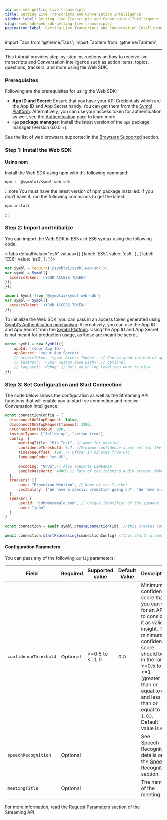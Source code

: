 ```yaml
---
id: web-sdk-getting-live-transcripts
title: Getting Live Transcripts and Conversation Intelligence 
sidebar_label: Getting Live Transcripts and Conversation Intelligence 
slug: /web-sdk/web-sdk-getting-live-transcripts/
pagination_label: Getting Live Transcripts and Conversation Intelligence 
---
```

import Tabs from '@theme/Tabs';
import TabItem from '@theme/TabItem';

---

This tutorial provides step-by-step instructions on how to receive live transcripts and Conversation Intelligence such as action items, topics, questions, trackers, and more using the Web SDK. 

### Prerequisites 

Following are the prerequisites for using the Web SDK:

- **App ID and Secret**: Ensure that you have your API Credentials which are the App ID and App Secret handy. You can get them from the [Symbl Platform](https://platform.symbl.ai/#/login). Alternatively, you can use your access token for authentication as well, see the [Authentication](https://docs.symbl.ai/docs/developer-tools/authentication/) page to learn more.
- **`npm` package manager**: Install the latest version of the `npm` package manager (Version 6.0.0 +).

See the list of web browsers supported in the [Browsers Supported](/docs/web-sdk/overview/#supported-browsers) section. 

### Step 1: Install the Web SDK
#### Using npm 

Install the Web SDK using npm with the following command:

```shell 
npm i  @symblai/symbl-web-sdk
```
:::note
You must have the latest version of npm package installed. If you don’t have it, run the following commands to get the latest: 
```shell
npm install
```
:::

### Step 2: Import and Initialize 
You can import the Web SDK in ES5 and ES6 syntax using the following code:

<Tabs
  defaultValue="es5"
  values={[
    { label: 'ES5', value: 'es5', },
    { label: 'ES6', value: 'es6', },
  ]
}>

<TabItem value="es5">

```js
var Symbl = require('@symblai/symbl-web-sdk');
var symbl = Symbl({
  accesssToken: '<YOUR ACCESS TOKEN>'
});
});
```

 </TabItem>

<TabItem value="es6">

```js
import Symbl from '@symblai/symbl-web-sdk';
var symbl = Symbl({
  accesssToken: '<YOUR ACCESS TOKEN>'
});

```
</TabItem>
</Tabs>

To initialize the Web SDK, you can pass in an access token generated using [Symbl’s Authentication mechanism](https://docs.symbl.ai/docs/developer-tools/authentication/). Alternatively, you can use the App ID and App Secret from the [Symbl Platform](https://platform.symbl.ai). Using the App ID and App Secret is not meant for production usage, as those are meant be secret.

```js
const symbl = new Symbl(({
    appId: '<your App ID>',
    appSecret: '<your App Secret>',
    // accessToken: '<your Access Token>', // Can be used instead of appId and appSecret
    // basePath: '<your custom base path>',// optional
    // logLevel: 'debug' // Sets which log level you want to view
});
```
### Step 3: Set Configuration and Start Connection
The code below shows the configuration as well as the Streaming API functions that will enable you to start live connection and receive Conversation Intelligence: 

```js
const connectionConfig = {
  disconnectOnStopRequest: false,
  disconnectOnStopRequestTimeout: 1800,
  noConnectionTimeout: 900,
  insightTypes: ["follow_up", "action_item"],
  config: {
      meetingTitle: "Mic Test", // Name for meeting
      confidenceThreshold: 0.7, //Minimum confidence score set for the API to consider an insight as valid.
      timezoneOffset: 480, // Offset in minutes from UTC
      languageCode: "en-US",
 
      encoding: "OPUS",// Also supports LINEAR16
      sampleRateHertz: 48000 // Rate of the incoming audio stream. Make sure the correct sample rate is provided for best results
  },
  trackers: [{
      name: "Promotion Mention", // Name of the Tracker
      vocabulary: ["We have a special promotion going on", "We have a sale right now on", "offer"] // Words or phrases that should be tracked
  }],
  speaker: {
      userId: "john@example.com", // Unique identifier of the speaker
      name: "john"
  }
}
 
const connection = await symbl.createConnection(id)  //this creates connection with streaming API
 
await connection.startProcessing(connectionConfig) //this starts processing
```
#### Configuration Parameters 
You can pass any of the following `config` parameters:

Field | Required | Supported value | Default Value | Description
---------- | ------- | ------- |  ------- |  ------- |
```confidenceThreshold``` | Optional  | >=0.5 to <=1.0 | 0.5 | Minimum confidence score that you can set for an API to consider it as valid insight. The minimum confidence score should be in the range >=0.5 to <=1 (greater than or equal to `0.5` and less than or equal to `1.0`.). Default value is `0.5`.
```speechRecognition``` | Optional | | | See Speech Recognition details on the [Speech Recognition](https://docs.symbl.ai/docs/streaming-api/api-reference/#speech-recognition) section.
```meetingTitle``` | Optional | | | The name of the meeting.

For more information, read the [Request Parameters](https://docs.symbl.ai/docs/streaming-api/api-reference/#request-parameters) section of the Streaming API. 
